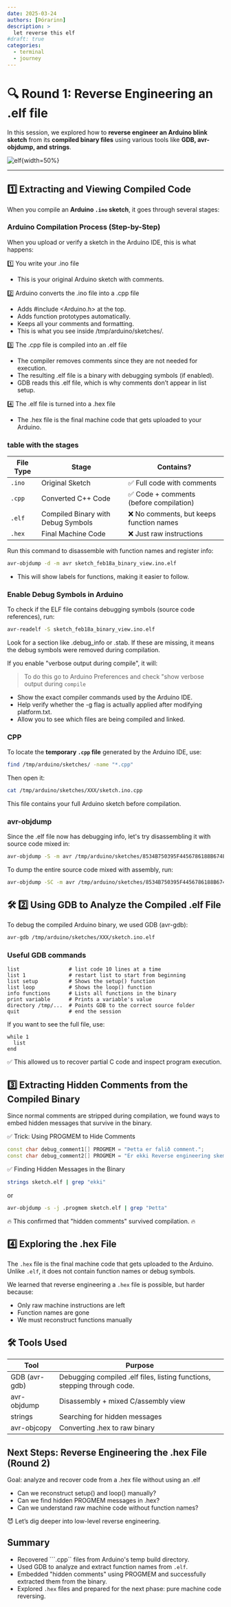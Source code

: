 ```yaml
---
date: 2025-03-24
authors: [Þórarinn]
description: >
  let reverse this elf
#draft: true
categories:
  - terminal
  - journey
---
```


# 🔍 Round 1: Reverse Engineering an .elf file

In this session, we explored how to **reverse engineer an Arduino blink sketch** from its **compiled binary files** using various tools like **GDB, avr-objdump, and strings**.

![elf](https://images-wixmp-ed30a86b8c4ca887773594c2.wixmp.com/i/bcd161ac-814c-4827-94fc-f6e63e584f9d/d351a5x-0570f2e5-f1c4-4fad-abab-db6902e5e29e.jpg){width=50%}

<!-- more -->
---

## 1️⃣ Extracting and Viewing Compiled Code  

When you compile an **Arduino `.ino` sketch**, it goes through several stages: 

### Arduino Compilation Process (Step-by-Step)
When you upload or verify a sketch in the Arduino IDE, this is what happens:

1️⃣ You write your .ino file

- This is your original Arduino sketch with comments.
  
2️⃣ Arduino converts the .ino file into a .cpp file

- Adds #include <Arduino.h> at the top.
- Adds function prototypes automatically.
- Keeps all your comments and formatting.
- This is what you see inside /tmp/arduino/sketches/.
  
3️⃣ The .cpp file is compiled into an .elf file

- The compiler removes comments since they are not needed for execution.
- The resulting .elf file is a binary with debugging symbols (if enabled).
- GDB reads this .elf file, which is why comments don’t appear in list setup.

4️⃣ The .elf file is turned into a .hex file

- The .hex file is the final machine code that gets uploaded to your Arduino.

### table with the stages

| **File Type** | **Stage** | **Contains?** |
|--------------|----------|--------------|
| `.ino` | Original Sketch | ✅ Full code with comments |
| `.cpp` | Converted C++ Code | ✅ Code + comments (before compilation) |
| `.elf` | Compiled Binary with Debug Symbols | ❌ No comments, but keeps function names |
| `.hex` | Final Machine Code | ❌ Just raw instructions |

Run this command to disassemble with function names and register info:

```bash
avr-objdump -d -m avr sketch_feb18a_binary_view.ino.elf
```
- This will show labels for functions, making it easier to follow.

### Enable Debug Symbols in Arduino

To check if the ELF file contains debugging symbols (source code references), run:

```bash
avr-readelf -S sketch_feb18a_binary_view.ino.elf
```

Look for a section like .debug_info or .stab. If these are missing, it means the debug symbols were removed during compilation.

If you enable "verbose output during compile", it will:
> To do this go to Arduino Preferences and check "show verbose output during ```compile``` 

- Show the exact compiler commands used by the Arduino IDE.
- Help verify whether the -g flag is actually applied after modifying platform.txt.
- Allow you to see which files are being compiled and linked.

### CPP

To locate the **temporary `.cpp` file** generated by the Arduino IDE, use:  
```bash
find /tmp/arduino/sketches/ -name "*.cpp"
```
Then open it:

```bash
cat /tmp/arduino/sketches/XXX/sketch.ino.cpp
```
This file contains your full Arduino sketch before compilation.

### avr-objdump 

Since the .elf file now has debugging info, let's try disassembling it with source code mixed in:
```bash
avr-objdump -S -m avr /tmp/arduino/sketches/8534B750395F4456786188B674E891FB/sketch_feb18a_binary_view.ino.elf
```

To dump the entire source code mixed with assembly, run:

```bash
avr-objdump -SC -m avr /tmp/arduino/sketches/8534B750395F4456786188B674E891FB/sketch_feb18a_binary_view.ino.elf > full_code.txt
```


## 🛠 2️⃣ Using GDB to Analyze the Compiled .elf File

To debug the compiled Arduino binary, we used GDB (avr-gdb):

```bash
avr-gdb /tmp/arduino/sketches/XXX/sketch.ino.elf
```
### Useful GDB commands

```gdb
list                # list code 10 lines at a time
list 1              # restart list to start from beginning
list setup          # Shows the setup() function
list loop           # Shows the loop() function
info functions      # Lists all functions in the binary
print variable      # Prints a variable's value
directory /tmp/...  # Points GDB to the correct source folder
quit                # end the session

```
If you want to see the full file, use:

```gdb
while 1
  list
end
```

✅ This allowed us to recover partial C code and inspect program execution.

## 3️⃣ Extracting Hidden Comments from the Compiled Binary

Since normal comments are stripped during compilation, we found ways to embed hidden messages that survive in the binary.

✅ Trick: Using PROGMEM to Hide Comments

```cpp
const char debug_comment1[] PROGMEM = "Þetta er falið comment.";
const char debug_comment2[] PROGMEM = "Er ekki Reverse engineering skemmtilegt!";
```

✅ Finding Hidden Messages in the Binary

```bash
strings sketch.elf | grep "ekki"
```
or

```bash
avr-objdump -s -j .progmem sketch.elf | grep "Þetta"
```

🔥 This confirmed that "hidden comments" survived compilation. 🔥

## 4️⃣ Exploring the .hex File

The ```.hex``` file is the final machine code that gets uploaded to the Arduino. Unlike ```.elf```, it does not contain function names or debug symbols.

We learned that reverse engineering a ```.hex``` file is possible, but harder because:

- Only raw machine instructions are left
- Function names are gone
- We must reconstruct functions manually

## 🛠 Tools Used

| Tool          | Purpose                             |
|---------------|-------------------------------------|
| GDB (avr-gdb) | Debugging compiled .elf files, listing functions, stepping through code.      |
| avr-objdump   | Disassembly + mixed C/assembly view |
| strings       | Searching for hidden messages       |
| avr-objcopy   | Converting .hex to raw binary       |


## Next Steps: Reverse Engineering the .hex File (Round 2)

Goal: analyze and recover code from a .hex file without using an .elf

- Can we reconstruct setup() and loop() manually?
- Can we find hidden PROGMEM messages in .hex?
- Can we understand raw machine code without function names?

😈 Let’s dig deeper into low-level reverse engineering.

## Summary 
- Recovered ```.cpp`` files from Arduino's temp build directory.
- Used GDB to analyze and extract function names from ```.elf```.
- Embedded "hidden comments" using PROGMEM and successfully extracted them from the binary.
- Explored ```.hex``` files and prepared for the next phase: pure machine code reversing.

